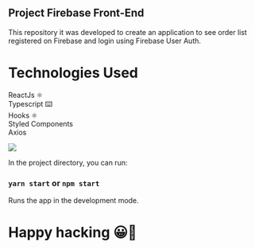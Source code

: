 ## Project Firebase Front-End

This repository it was developed to create an application to see order list registered on Firebase and login using Firebase User Auth.

# Technologies Used

ReactJs ⚛️ <br />
Typescript ⌨️ <br />
Hooks ⚛️<br />
Styled Components <br />
Axios <br />

<img src="assets/demo.gif" />

In the project directory, you can run:

### `yarn start` or `npm start`

Runs the app in the development mode.<br />

# Happy hacking 😀🚀
